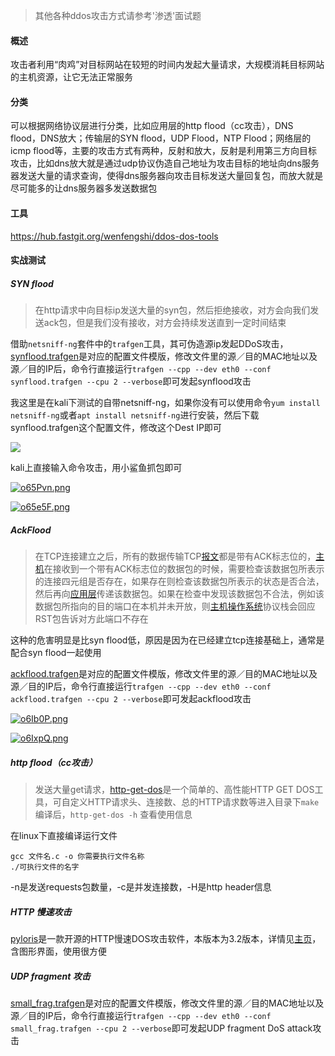> 其他各种ddos攻击方式请参考'渗透'面试题

#### 概述

攻击者利用“肉鸡”对目标网站在较短的时间内发起大量请求，大规模消耗目标网站的主机资源，让它无法正常服务

#### 分类

可以根据网络协议层进行分类，比如应用层的http flood（cc攻击），DNS flood，DNS放大；传输层的SYN flood，UDP Flood，NTP Flood；网络层的icmp flood等，主要的攻击方式有两种，反射和放大，反射是利用第三方向目标攻击，比如dns放大就是通过udp协议伪造自己地址为攻击目标的地址向dns服务器发送大量的请求查询，使得dns服务器向攻击目标发送大量回复包，而放大就是尽可能多的让dns服务器多发送数据包

#### 工具

https://hub.fastgit.org/wenfengshi/ddos-dos-tools

#### 实战测试

##### SYN flood

> 在http请求中向目标ip发送大量的syn包，然后拒绝接收，对方会向我们发送ack包，但是我们没有接收，对方会持续发送直到一定时间结束

借助`netsniff-ng`套件中的`trafgen`工具，其可伪造源ip发起DDoS攻击，[synflood.trafgen](https://hub.fastgit.org/wenfengshi/ddos-dos-tools/blob/master/synflood.trafgen)是对应的配置文件模版，修改文件里的源／目的MAC地址以及源／目的IP后，命令行直接运行`trafgen --cpp --dev eth0 --conf synflood.trafgen --cpu 2 --verbose`即可发起synflood攻击

我这里是在kali下测试的自带netsniff-ng，如果你没有可以使用命令`yum install netsniff-ng`或者`apt install netsniff-ng`进行安装，然后下载synflood.trafgen这个配置文件，修改这个Dest IP即可

![](https://s4.ax1x.com/2021/12/07/o64y9J.png)

kali上直接输入命令攻击，用小鲨鱼抓包即可

[![o65Pvn.png](https://s4.ax1x.com/2021/12/07/o65Pvn.png)](https://imgtu.com/i/o65Pvn)

[![o65e5F.png](https://s4.ax1x.com/2021/12/07/o65e5F.png)](https://imgtu.com/i/o65e5F)

##### AckFlood

> 在TCP连接建立之后，所有的数据传输TCP[报文](https://baike.baidu.com/item/%E6%8A%A5%E6%96%87)都是带有ACK标志位的，[主机](https://baike.baidu.com/item/%E4%B8%BB%E6%9C%BA)在接收到一个带有ACK标志位的数据包的时候，需要检查该数据包所表示的连接四元组是否存在，如果存在则检查该数据包所表示的状态是否合法，然后再向[应用层](https://baike.baidu.com/item/%E5%BA%94%E7%94%A8%E5%B1%82)传递该数据包。如果在检查中发现该数据包不合法，例如该数据包所指向的目的端口在本机并未开放，则[主机操作系统](https://baike.baidu.com/item/%E4%B8%BB%E6%9C%BA%E6%93%8D%E4%BD%9C%E7%B3%BB%E7%BB%9F)协议栈会回应RST包告诉对方此端口不存在

这种的危害明显是比syn flood低，原因是因为在已经建立tcp连接基础上，通常是配合syn flood一起使用

[ackflood.trafgen](https://hub.fastgit.org/wenfengshi/ddos-dos-tools/blob/master/ackflood.trafgen)是对应的配置文件模版，修改文件里的源／目的MAC地址以及源／目的IP后，命令行直接运行`trafgen --cpp --dev eth0 --conf ackflood.trafgen --cpu 2 --verbose`即可发起ackflood攻击

[![o6Ib0P.png](https://s4.ax1x.com/2021/12/07/o6Ib0P.png)](https://imgtu.com/i/o6Ib0P)

[![o6IxpQ.png](https://s4.ax1x.com/2021/12/07/o6IxpQ.png)](https://imgtu.com/i/o6IxpQ)

##### http flood（cc攻击）

> 发送大量get请求，[http-get-dos](https://hub.fastgit.org/wenfengshi/ddos-dos-tools/tree/master/http-get-dos)是一个简单的、高性能HTTP GET DOS工具，可自定义HTTP请求头、连接数、总的HTTP请求数等进入目录下`make`编译后，`http-get-dos -h` 查看使用信息

在linux下直接编译运行文件

```shell
gcc 文件名.c -o 你需要执行文件名称
./可执行文件的名字
```

-n是发送requests包数量，-c是并发连接数，-H是http header信息

##### HTTP 慢速攻击

[pyloris](https://hub.fastgit.org/wenfengshi/ddos-dos-tools/blob/master/pyloris)是一款开源的HTTP慢速DOS攻击软件，本版本为3.2版本，详情见[主页](https://motoma.io/pyloris/)，含图形界面，使用很方便

##### UDP fragment 攻击

[small_frag.trafgen](https://hub.fastgit.org/wenfengshi/ddos-dos-tools/blob/master/small_frag.trafgen)是对应的配置文件模版，修改文件里的源／目的MAC地址以及源／目的IP后，命令行直接运行`trafgen --cpp --dev eth0 --conf small_frag.trafgen --cpu 2 --verbose`即可发起UDP fragment DoS attack攻击